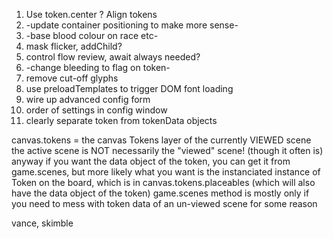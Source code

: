 1. Use token.center ? Align tokens
2. -update container positioning to make more sense-
3. -base blood colour on race etc-
4. mask flicker, addChild?
5. control flow review, await always needed?
6. -change bleeding to flag on token-
7. remove cut-off glyphs
8. use preloadTemplates to trigger DOM font loading
9. wire up advanced config form
10. order of settings in config window
11. clearly separate token from tokenData objects



canvas.tokens = the canvas Tokens layer of the currently VIEWED scene
the active scene is NOT necessarily the "viewed" scene!
(though it often is)
anyway if you want the data object of the token, you can get it from game.scenes, but more likely what you want is the instanciated instance of Token on the board, which is in canvas.tokens.placeables
(which will also have the data object of the token)
game.scenes method is mostly only if you need to mess with token data of an un-viewed scene for some reason


vance, skimble
